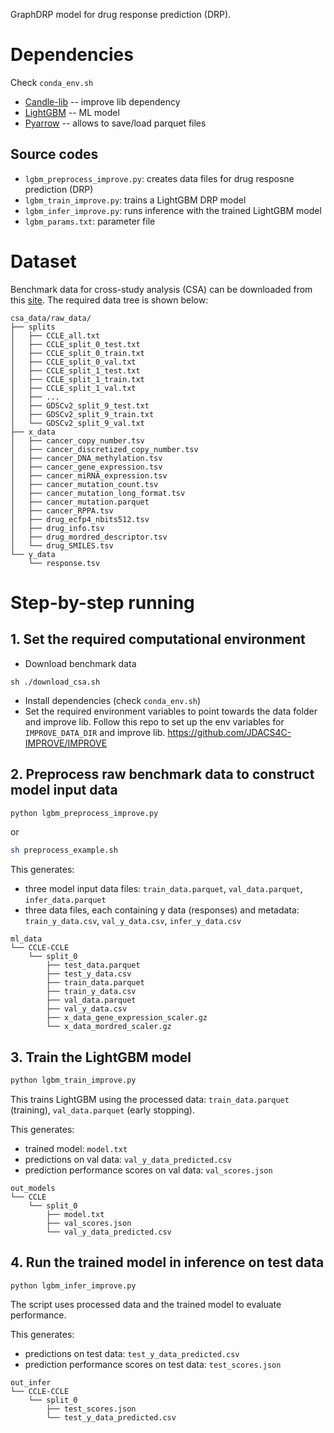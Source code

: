 GraphDRP model for drug response prediction (DRP).

# Dependencies
Check `conda_env.sh`
+ [Candle-lib](https://github.com/ECP-CANDLE/candle_lib) -- improve lib dependency
+ [LightGBM](https://lightgbm.readthedocs.io/en/stable/) -- ML model
+ [Pyarrow](https://anaconda.org/conda-forge/pyarrow) -- allows to save/load parquet files

## Source codes
+ `lgbm_preprocess_improve.py`: creates data files for drug resposne prediction (DRP)
+ `lgbm_train_improve.py`: trains a LightGBM DRP model
+ `lgbm_infer_improve.py`: runs inference with the trained LightGBM model
+ `lgbm_params.txt`: parameter file

# Dataset
Benchmark data for cross-study analysis (CSA) can be downloaded from this [site](https://web.cels.anl.gov/projects/IMPROVE_FTP/candle/public/improve/benchmarks/single_drug_drp/benchmark-data-pilot1/csa_data/).
The required data tree is shown below:

```
csa_data/raw_data/
├── splits
│   ├── CCLE_all.txt
│   ├── CCLE_split_0_test.txt
│   ├── CCLE_split_0_train.txt
│   ├── CCLE_split_0_val.txt
│   ├── CCLE_split_1_test.txt
│   ├── CCLE_split_1_train.txt
│   ├── CCLE_split_1_val.txt
│   ├── ...
│   ├── GDSCv2_split_9_test.txt
│   ├── GDSCv2_split_9_train.txt
│   └── GDSCv2_split_9_val.txt
├── x_data
│   ├── cancer_copy_number.tsv
│   ├── cancer_discretized_copy_number.tsv
│   ├── cancer_DNA_methylation.tsv
│   ├── cancer_gene_expression.tsv
│   ├── cancer_miRNA_expression.tsv
│   ├── cancer_mutation_count.tsv
│   ├── cancer_mutation_long_format.tsv
│   ├── cancer_mutation.parquet
│   ├── cancer_RPPA.tsv
│   ├── drug_ecfp4_nbits512.tsv
│   ├── drug_info.tsv
│   ├── drug_mordred_descriptor.tsv
│   └── drug_SMILES.tsv
└── y_data
    └── response.tsv
```

# Step-by-step running

## 1. Set the required computational environment
* Download benchmark data
```
sh ./download_csa.sh
```
* Install dependencies (check `conda_env.sh`)
* Set the required environment variables to point towards the data folder and improve lib.
Follow this repo to set up the env variables for `IMPROVE_DATA_DIR` and improve lib.
https://github.com/JDACS4C-IMPROVE/IMPROVE

## 2. Preprocess raw benchmark data to construct model input data
```bash
python lgbm_preprocess_improve.py
```
or 
```bash
sh preprocess_example.sh
```
This generates:
* three model input data files: `train_data.parquet`, `val_data.parquet`, `infer_data.parquet`
* three data files, each containing y data (responses) and metadata: `train_y_data.csv`, `val_y_data.csv`, `infer_y_data.csv`

```
ml_data
└── CCLE-CCLE
    └── split_0
        ├── test_data.parquet
        ├── test_y_data.csv
        ├── train_data.parquet
        ├── train_y_data.csv
        ├── val_data.parquet
        ├── val_y_data.csv
        ├── x_data_gene_expression_scaler.gz
        └── x_data_mordred_scaler.gz
```

## 3. Train the LightGBM model
```bash
python lgbm_train_improve.py
```

This trains LightGBM using the processed data: `train_data.parquet` (training), `val_data.parquet` (early stopping).

This generates:
* trained model: `model.txt`
* predictions on val data: `val_y_data_predicted.csv`
* prediction performance scores on val data: `val_scores.json`
```
out_models
└── CCLE
    └── split_0
        ├── model.txt
        ├── val_scores.json
        └── val_y_data_predicted.csv
```

## 4. Run the trained model in inference on test data
```python lgbm_infer_improve.py```

The script uses processed data and the trained model to evaluate performance.

This generates:
* predictions on test data: `test_y_data_predicted.csv`
* prediction performance scores on test data: `test_scores.json`
```
out_infer
└── CCLE-CCLE
    └── split_0
        ├── test_scores.json
        └── test_y_data_predicted.csv
```
